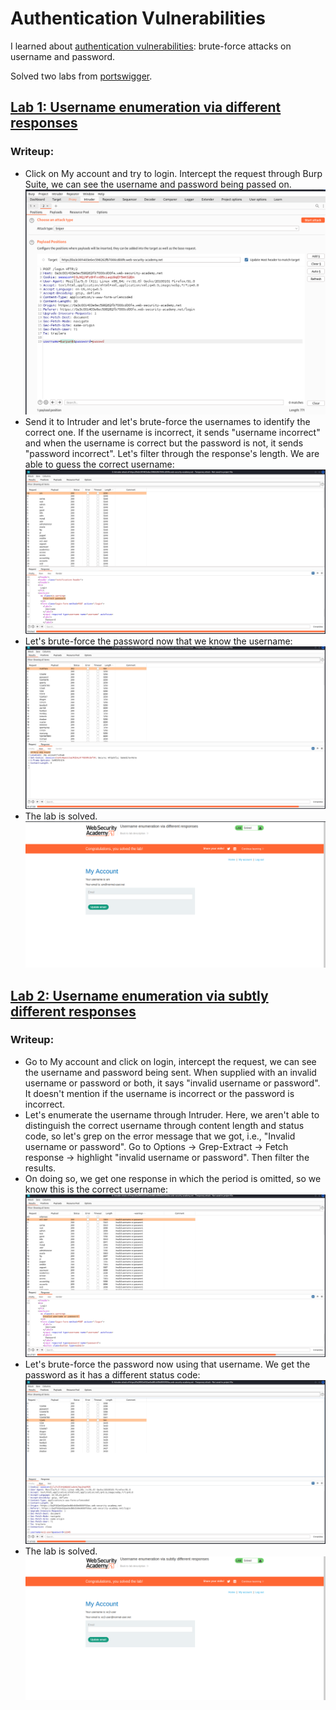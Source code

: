 # Authentication Vulnerabilities

I learned about [authentication vulnerabilities](https://portswigger.net/web-security/learning-paths/authentication-vulnerabilities): brute-force attacks on username and password.

Solved two labs from [portswigger](https://portswigger.net/web-security/dashboard).

## [Lab 1: Username enumeration via different responses](https://portswigger.net/web-security/authentication/password-based/lab-username-enumeration-via-different-responses)

### Writeup:
- Click on My account and try to login. Intercept the request through Burp Suite, we can see the username and password being passed on. ![alt text](assets/1.1.png)
- Send it to Intruder and let's brute-force the usernames to identify the correct one. If the username is incorrect, it sends "username incorrect" and when the username is correct but the password is not, it sends "password incorrect". Let's filter through the response's length. We are able to guess the correct username: ![alt text](assets/1.2.png)
- Let's brute-force the password now that we know the username: ![alt text](assets/1.3.png)
- The lab is solved. ![alt text](assets/1.4.png)



## [Lab 2: Username enumeration via subtly different responses](https://portswigger.net/web-security/authentication/password-based/lab-username-enumeration-via-subtly-different-responses)

### Writeup:
- Go to My account and click on login, intercept the request, we can see the username and password being sent. When supplied with an invalid username or password or both, it says "invalid username or password". It doesn't mention if the username is incorrect or the password is incorrect.
- Let's enumerate the username through Intruder. Here, we aren't able to distinguish the correct username through content length and status code, so let's grep on the error message that we got, i.e., "Invalid username or password". Go to Options → Grep-Extract → Fetch response → highlight "invalid username or password". Then filter the results.
- On doing so, we get one response in which the period is omitted, so we know this is the correct username: ![alt text](assets/1.5.png)
- Let's brute-force the password now using that username. We get the password as it has a different status code: ![alt text](assets/1.6.png)
- The lab is solved. ![alt text](assets/1.7.png)
